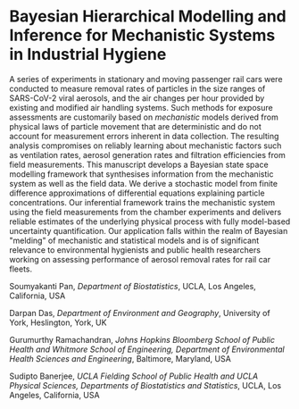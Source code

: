 # Bayesian Hierarchical Modelling and Inference for Mechanistic Systems in Industrial Hygiene

A series of experiments in stationary and moving passenger rail cars were conducted to measure removal rates of particles in the size ranges of SARS-CoV-2 viral aerosols, and the air changes per hour provided by existing and modified air handling systems. Such methods for exposure assessments are customarily based on _mechanistic_ models derived from physical laws of particle movement that are deterministic and do not account for measurement errors inherent in data collection. The resulting analysis compromises on reliably learning about mechanistic factors such as ventilation rates, aerosol generation rates and filtration efficiencies from field measurements. This manuscript develops a Bayesian state space modelling framework that synthesises information from the mechanistic system as well as the field data. We derive a stochastic model from finite difference approximations of differential equations explaining particle concentrations. Our inferential framework trains the mechanistic system using the field measurements from the chamber experiments and delivers reliable estimates of the underlying physical process with fully model-based uncertainty quantification. Our application falls within the realm of Bayesian "melding" of mechanistic and statistical models and is of significant relevance to environmental hygienists and public health researchers working on assessing performance of aerosol removal rates for rail car fleets.

Soumyakanti Pan, _Department of Biostatistics_, UCLA, Los Angeles, California, USA

Darpan Das, _Department of Environment and Geography_, University of York, Heslington, York, UK

Gurumurthy Ramachandran, _Johns Hopkins Bloomberg School of Public Health and Whitmore School
of Engineering, Department of Environmental Health Sciences and
Engineering_, Baltimore, Maryland, USA

Sudipto Banerjee, _UCLA Fielding School of Public Health and UCLA Physical Sciences,
Departments of Biostatistics and Statistics_, UCLA, Los Angeles, California, USA

